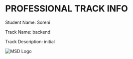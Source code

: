 # PROFESSIONAL TRACK INFO

Student Name: Soreni

Track Name: backend

Track Description: initial 

![MSD Logo](assets/logo-small.png "MSD Logo") 
